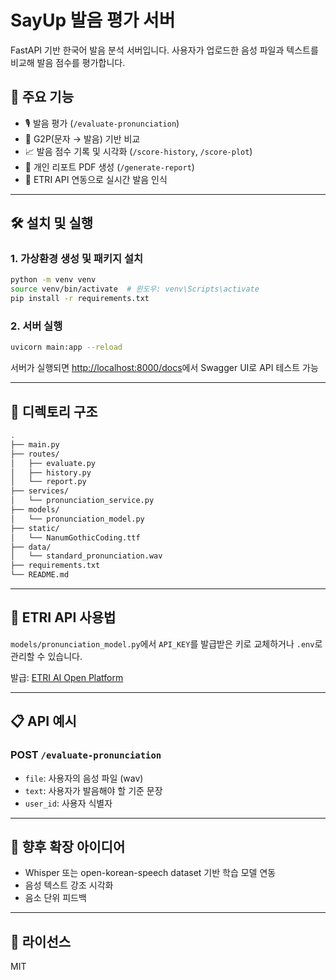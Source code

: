 # SayUp 발음 평가 서버

FastAPI 기반 한국어 발음 분석 서버입니다. 사용자가 업로드한 음성 파일과 텍스트를 비교해 발음 점수를 평가합니다.

## 🔧 주요 기능

- 🎙️ 발음 평가 (`/evaluate-pronunciation`)
- 🧠 G2P(문자 → 발음) 기반 비교
- 📈 발음 점수 기록 및 시각화 (`/score-history`, `/score-plot`)
- 🧾 개인 리포트 PDF 생성 (`/generate-report`)
- 🧠 ETRI API 연동으로 실시간 발음 인식

---

## 🛠 설치 및 실행

### 1. 가상환경 생성 및 패키지 설치

```bash
python -m venv venv
source venv/bin/activate  # 윈도우: venv\Scripts\activate
pip install -r requirements.txt
```

### 2. 서버 실행

```bash
uvicorn main:app --reload
```

서버가 실행되면 [http://localhost:8000/docs](http://localhost:8000/docs)에서 Swagger UI로 API 테스트 가능

---

## 🧩 디렉토리 구조

```bash
.
├── main.py
├── routes/
│   ├── evaluate.py
│   ├── history.py
│   └── report.py
├── services/
│   └── pronunciation_service.py
├── models/
│   └── pronunciation_model.py
├── static/
│   └── NanumGothicCoding.ttf
├── data/
│   └── standard_pronunciation.wav
├── requirements.txt
└── README.md
```

---

## 🔐 ETRI API 사용법

`models/pronunciation_model.py`에서 `API_KEY`를 발급받은 키로 교체하거나 `.env`로 관리할 수 있습니다.

발급: [ETRI AI Open Platform](https://aiopen.etri.re.kr/)

---

## 📋 API 예시

### POST `/evaluate-pronunciation`

- `file`: 사용자의 음성 파일 (wav)
- `text`: 사용자가 발음해야 할 기준 문장
- `user_id`: 사용자 식별자

---

## 🧠 향후 확장 아이디어

- Whisper 또는 open-korean-speech dataset 기반 학습 모델 연동
- 음성 텍스트 강조 시각화
- 음소 단위 피드백

---

## 📄 라이선스

MIT
